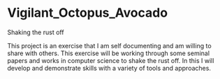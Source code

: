 # Vigilant_Octopus_Avocado
Shaking the rust off

This project is an exercise that I am self documenting and am willing to share with others.
This exercise will be working through some seminal papers and works in computer science to shake the rust off.
In this I will develop and demonstrate skills with a variety of tools and approaches.
